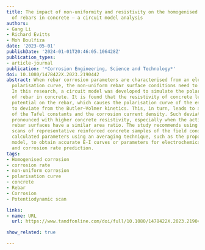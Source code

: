 ```yaml
---
title: The impact of non-uniformity and resistivity on the homogenised corrosion parameters
  of rebars in concrete – a circuit model analysis
authors:
- Gang Li
- Richard Evitts
- Moh Boulfiza
date: '2023-05-01'
publishDate: '2024-01-01T20:46:05.106428Z'
publication_types:
- article-journal
publication: '*Corrosion Engineering, Science and Technology*'
doi: 10.1080/1478422X.2023.2190442
abstract: When rebar corrosion parameters are characterised from an electrochemical
  polarisation curve, the non-uniform rebar surface conditions need to be considered.
  In this research, a circuit model was developed to simulate the polarisation behaviour
  of rebar in concrete. It is found that the resistivity of concrete leads to non-uniform
  potential on the rebar, which causes the polarisation curve of the entire rebar
  to deviate from the Butler–Volmer kinetics. This, in turn, leads to an overestimation
  of the Tafel constants and the corrosion current density. Such deviations are more
  pronounced with higher concrete resistivity, especially when the active and passive
  rebar surfaces have a similar area ratio. The study recommends using potentiodynamic
  scans of representative reinforced concrete samples of the field conditions or the
  calculated parameters using an averaging technique, such as the proposed circuit
  model, to obtain accurate E-I curves or parameters for electrochemical modelling
  and corrosion rate prediction.
tags:
- Homogenised corrosion
- corrosion rate
- non-uniform corrosion
- polarisation curve
- concrete
- Rebar
- Corrosion
- Potentiodynamic scan

links:
- name: URL
  url: https://www.tandfonline.com/doi/full/10.1080/1478422X.2023.2190442

show_related: true

---
```

